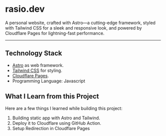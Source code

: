 # rasio.dev
A personal website, crafted with Astro—a cutting-edge framework, styled with Tailwind CSS for a sleek and responsive look, and powered by Cloudflare Pages for lightning-fast performance.

---

## Technology Stack
* [Astro](https://astro.build/) as web framework.
* [Tailwind CSS](https://tailwindcss.com/) for styling.
* [Cloudflare Pages](https://pages.cloudflare.com/).
* Programming Language: Javascript

## What I Learn from this Project
Here are a few things I learned while building this project:

1. Building static app with Astro and Tailwind.
2. Deploy it to Cloudflare using GitHub Action.
3. Setup Redirection in Cloudflare Pages